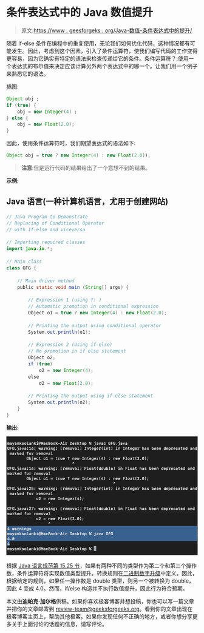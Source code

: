 # 条件表达式中的 Java 数值提升

> 原文:[https://www . geesforgeks . org/Java-数值-条件表达式中的提升/](https://www.geeksforgeeks.org/java-numeric-promotion-in-conditional-expression/)

随着 if-else 条件在编程中的重复使用，无论我们如何优化代码，这种情况都有可能发生。因此，考虑到这个因素，引入了条件运算符，使我们编写代码的工作变得更容易，因为它确实有特定的语法来检查传递给它的条件。条件运算符？:使用一个表达式的布尔值来决定应该计算另外两个表达式中的哪一个。让我们用一个例子来熟悉它的语法。

插图:

```java
Object obj ;
if (true) {
    obj = new Integer(4) ;
} else {
    obj = new Float(2.0);
}
```

因此，使用条件运算符时，我们期望表达式的语法如下:

```java
Object obj = true ? new Integer(4) : new Float(2.0));
```

> **注意**:但是运行代码的结果给出了一个意想不到的结果。

**示例:**

## Java 语言(一种计算机语言，尤用于创建网站)

```java
// Java Program to Demonstrate
// Replacing of Conditional Operator
// with If-else and viceversa

// Importing required classes
import java.io.*;

// Main class
class GFG {

    // Main driver method
    public static void main (String[] args) {

        // Expression 1 (using ?: )
        // Automatic promotion in conditional expression
        Object o1 = true ? new Integer(4) : new Float(2.0);

        // Printing the output using conditional operator
        System.out.println(o1);

        // Expression 2 (Using if-else)
        // No promotion in if else statement
        Object o2;
        if (true)
            o2 = new Integer(4);
        else
            o2 = new Float(2.0);

        // Printing the output using if-else statement
        System.out.println(o2);
    }
}
```

**输出:**

![](img/e49115c6f17ed73900bda9b86191be27.png)

根据 [Java 语言规范第 15.25 节](https://docs.oracle.com/javase/specs/jls/se7/html/jls-15.html#jls-15.25)，如果有两种不同的类型作为第二个和第三个操作数，条件运算符将实现数值类型提升。转换规则在[二进制数字升级](https://docs.oracle.com/javase/specs/jls/se8/html/jls-5.html#jls-5.6.2)中定义。因此，根据给定的规则，如果任一操作数是 double 类型，则另一个被转换为 double，因此 4 变成 4.0。然而，if/else 构造并不执行数值提升，因此行为符合预期。

本文由**迪帕克·加尔格**供稿。如果你喜欢极客博客并想投稿，你也可以写一篇文章并把你的文章邮寄到 review-team@geeksforgeeks.org。看到你的文章出现在极客博客主页上，帮助其他极客。如果你发现任何不正确的地方，或者你想分享更多关于上面讨论的话题的信息，请写评论。